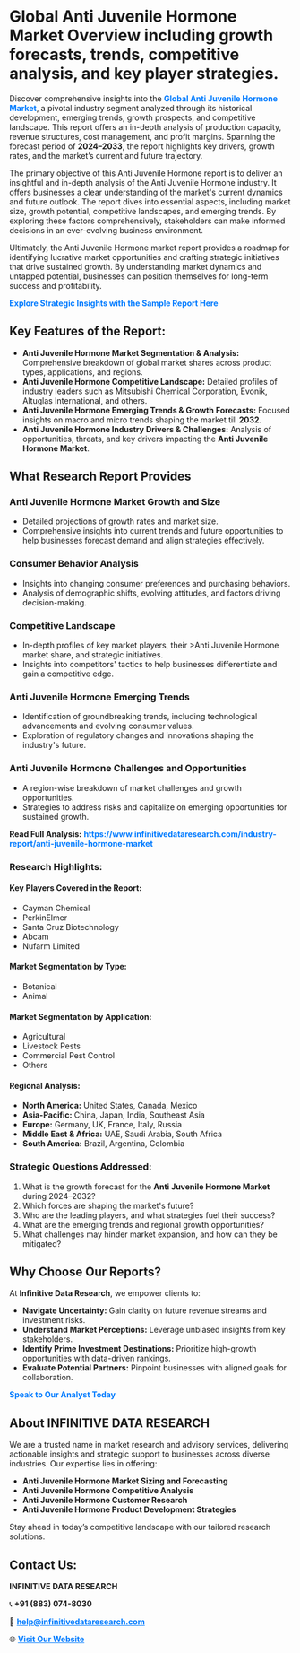 <h1>Global Anti Juvenile Hormone Market Overview including growth forecasts, trends, competitive analysis, and key player strategies.</h1>
<p>
Discover comprehensive insights into the 
<a href="https://www.infinitivedataresearch.com/industry-report/anti-juvenile-hormone-market" rel="dofollow" style="color: #007BFF; text-decoration: none;"><strong>Global Anti Juvenile Hormone Market</strong></a>, a pivotal industry segment analyzed through its historical development, emerging trends, growth prospects, and competitive landscape. This report offers an in-depth analysis of production capacity, revenue structures, cost management, and profit margins. Spanning the forecast period of <strong>2024–2033</strong>, the report highlights key drivers, growth rates, and the market’s current and future trajectory.
</p>
<p>
The primary objective of this Anti Juvenile Hormone report is to deliver an insightful and in-depth analysis of the Anti Juvenile Hormone industry. It offers businesses a clear understanding of the market's current dynamics and future outlook. The report dives into essential aspects, including market size, growth potential, competitive landscapes, and emerging trends. By exploring these factors comprehensively, stakeholders can make informed decisions in an ever-evolving business environment.
</p>
<p>
Ultimately, the Anti Juvenile Hormone market report provides a roadmap for identifying lucrative market opportunities and crafting strategic initiatives that drive sustained growth. By understanding market dynamics and untapped potential, businesses can position themselves for long-term success and profitability.
</p>
<p>
<a href="https://www.infinitivedataresearch.com/request-sample/reportId=105528" style="color: #007BFF; text-decoration: none;"><strong>Explore Strategic Insights with the Sample Report Here</strong></a>
</p>

<h2>Key Features of the Report:</h2>
<ul>
<li><strong>Anti Juvenile Hormone Market Segmentation & Analysis:</strong> Comprehensive breakdown of global market shares across product types, applications, and regions.</li>
<li><strong>Anti Juvenile Hormone Competitive Landscape:</strong> Detailed profiles of industry leaders such as Mitsubishi Chemical Corporation, Evonik, Altuglas International, and others.</li>
<li><strong>Anti Juvenile Hormone Emerging Trends & Growth Forecasts:</strong> Focused insights on macro and micro trends shaping the market till <strong>2032</strong>.</li>
<li><strong>Anti Juvenile Hormone Industry Drivers & Challenges:</strong> Analysis of opportunities, threats, and key drivers impacting the <strong>Anti Juvenile Hormone Market</strong>.</li>
</ul>

<h2>What Research Report Provides</h2>
<h3>Anti Juvenile Hormone Market Growth and Size</h3>
<ul>
<li>Detailed projections of growth rates and market size.</li>
<li>Comprehensive insights into current trends and future opportunities to help businesses forecast demand and align strategies effectively.</li>
</ul>

<h3>Consumer Behavior Analysis</h3>
<ul>
<li>Insights into changing consumer preferences and purchasing behaviors.</li>
<li>Analysis of demographic shifts, evolving attitudes, and factors driving decision-making.</li>
</ul>

<h3>Competitive Landscape</h3>
<ul>
<li>In-depth profiles of key market players, their >Anti Juvenile Hormone market share, and strategic initiatives.</li>
<li>Insights into competitors' tactics to help businesses differentiate and gain a competitive edge.</li>
</ul>

<h3>Anti Juvenile Hormone Emerging Trends</h3>
<ul>
<li>Identification of groundbreaking trends, including technological advancements and evolving consumer values.</li>
<li>Exploration of regulatory changes and innovations shaping the industry's future.</li>
</ul>

<h3>Anti Juvenile Hormone Challenges and Opportunities</h3>
<ul>
<li>A region-wise breakdown of market challenges and growth opportunities.</li>
<li>Strategies to address risks and capitalize on emerging opportunities for sustained growth.</li>
</ul>
<p><strong>Read Full Analysis:</strong> <a href="https://www.infinitivedataresearch.com/industry-report/anti-juvenile-hormone-market" rel="dofollow" style="color: #007BFF; text-decoration: none;"><strong>https://www.infinitivedataresearch.com/industry-report/anti-juvenile-hormone-market</strong></a></p>
<h3>Research Highlights:</h3>
<h4>Key Players Covered in the Report:</h4>
<ul><li>Cayman Chemical</li><li>PerkinElmer</li><li>Santa Cruz Biotechnology</li><li>Abcam</li><li>Nufarm Limited</li></ul>
<h4>Market Segmentation by Type:</h4>
<ul><li>Botanical</li><li>Animal</li></ul>
<h4>Market Segmentation by Application:</h4>
<ul><li>Agricultural</li><li>Livestock Pests</li><li>Commercial Pest Control</li><li>Others</li></ul>

<h4>Regional Analysis:</h4>
<ul>
<li><strong>North America:</strong> United States, Canada, Mexico</li>
<li><strong>Asia-Pacific:</strong> China, Japan, India, Southeast Asia</li>
<li><strong>Europe:</strong> Germany, UK, France, Italy, Russia</li>
<li><strong>Middle East & Africa:</strong> UAE, Saudi Arabia, South Africa</li>
<li><strong>South America:</strong> Brazil, Argentina, Colombia</li>
</ul>

<h3>Strategic Questions Addressed:</h3>
<ol>
<li>What is the growth forecast for the <strong>Anti Juvenile Hormone Market</strong> during 2024–2032?</li>
<li>Which forces are shaping the market's future?</li>
<li>Who are the leading players, and what strategies fuel their success?</li>
<li>What are the emerging trends and regional growth opportunities?</li>
<li>What challenges may hinder market expansion, and how can they be mitigated?</li>
</ol>

<h2>Why Choose Our Reports?</h2>
<p>At <strong>Infinitive Data Research</strong>, we empower clients to:</p>
<ul>
<li><strong>Navigate Uncertainty:</strong> Gain clarity on future revenue streams and investment risks.</li>
<li><strong>Understand Market Perceptions:</strong> Leverage unbiased insights from key stakeholders.</li>
<li><strong>Identify Prime Investment Destinations:</strong> Prioritize high-growth opportunities with data-driven rankings.</li>
<li><strong>Evaluate Potential Partners:</strong> Pinpoint businesses with aligned goals for collaboration.</li>
</ul>
<p><a href="https://www.infinitivedataresearch.com/industry-report/anti-juvenile-hormone-market" rel="dofollow" style="color: #007BFF; text-decoration: none;"><strong>Speak to Our Analyst Today</strong></a></p>

<h2>About INFINITIVE DATA RESEARCH</h2>
<p>We are a trusted name in market research and advisory services, delivering actionable insights and strategic support to businesses across diverse industries. Our expertise lies in offering:</p>
<ul>
<li><strong>Anti Juvenile Hormone Market Sizing and Forecasting</strong></li>
<li><strong>Anti Juvenile Hormone Competitive Analysis</strong></li>
<li><strong>Anti Juvenile Hormone Customer Research</strong></li>
<li><strong>Anti Juvenile Hormone Product Development Strategies</strong></li>
</ul>
<p>Stay ahead in today’s competitive landscape with our tailored research solutions.</p>

<h2>Contact Us:</h2>
<p><strong>INFINITIVE DATA RESEARCH</strong></p>
<p>📞 <strong>+91 (883) 074-8030</strong></p>
<p>📧 <strong><a href="mailto:help@infinitivedataresearch.com" style="color: #007BFF;">help@infinitivedataresearch.com</a></strong></p>
<p>🌐 <strong><a href="https://www.infinitivedataresearch.com" rel="dofollow" style="color: #007BFF;">Visit Our Website</a></strong></p>